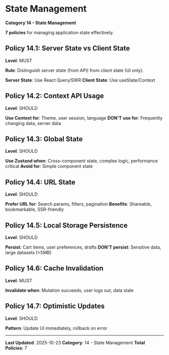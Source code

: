 # State Management

**Category 14 - State Management**

**7 policies** for managing application state effectively.

## Policy 14.1: Server State vs Client State

**Level**: MUST

**Rule**: Distinguish server state (from API) from client state (UI only).

**Server State**: Use React Query/SWR
**Client State**: Use useState/Context

## Policy 14.2: Context API Usage

**Level**: SHOULD

**Use Context for**: Theme, user session, language
**DON'T use for**: Frequently changing data, server data

## Policy 14.3: Global State

**Level**: SHOULD

**Use Zustand when**: Cross-component state, complex logic, performance critical
**Avoid for**: Simple component state

## Policy 14.4: URL State

**Level**: SHOULD

**Prefer URL for**: Search params, filters, pagination
**Benefits**: Shareable, bookmarkable, SSR-friendly

## Policy 14.5: Local Storage Persistence

**Level**: SHOULD

**Persist**: Cart items, user preferences, drafts
**DON'T persist**: Sensitive data, large datasets (>5MB)

## Policy 14.6: Cache Invalidation

**Level**: MUST

**Invalidate when**: Mutation succeeds, user logs out, data stale

## Policy 14.7: Optimistic Updates

**Level**: SHOULD

**Pattern**: Update UI immediately, rollback on error

---

**Last Updated**: 2025-10-23
**Category**: 14 - State Management
**Total Policies**: 7
